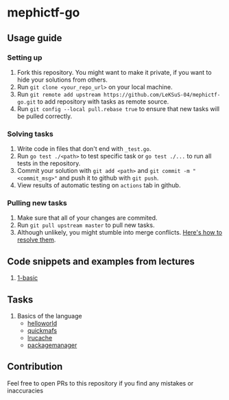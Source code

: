 # mephictf-go

## Usage guide

### Setting up

1. Fork this repository. You might want to make it private, if you want to hide your solutions from others.
2. Run `git clone <your_repo_url>` on your local machine.
3. Run `git remote add upstream https://github.com/LeKSuS-04/mephictf-go.git` to add repository with tasks as remote source.
4. Run `git config --local pull.rebase true` to ensure that new tasks will be pulled correctly.

### Solving tasks

1. Write code in files that don't end with `_test.go`.
2. Run `go test ./<path>` to test specific task or `go test ./...` to run all tests in the repository.
3. Commit your solution with `git add <path>` and `git commit -m "<commit_msg>"` and push it to github with `git push`.
4. View results of automatic testing on `actions` tab in github.

### Pulling new tasks

1. Make sure that all of your changes are commited.
2. Run `git pull upstream master` to pull new tasks.
3. Although unlikely, you might stumble into merge conflicts. [Here's how to resolve them](https://docs.github.com/en/pull-requests/collaborating-with-pull-requests/addressing-merge-conflicts/resolving-a-merge-conflict-using-the-command-line).

## Code snippets and examples from lectures

1. [1-basic](./examples/1-basic/)

## Tasks

1. Basics of the language
   - [helloworld](/helloworld/helloworld.go)
   - [quickmafs](/quickmafs/quickmafs.go)
   - [lrucache](/lrucache/lrucache.go)
   - [packagemanager](/packagemanager/packagemanager.go)

## Contribution

Feel free to open PRs to this repository if you find any mistakes or inaccuracies